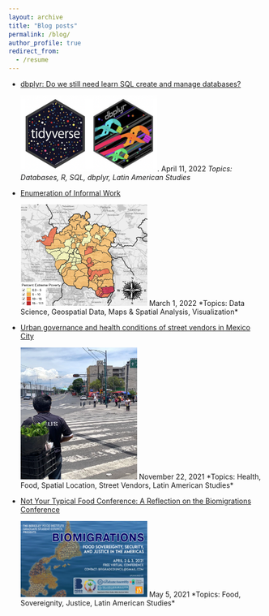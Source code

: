 ```yaml
---
layout: archive
title: "Blog posts"
permalink: /blog/
author_profile: true
redirect_from:
  - /resume
---
```


* [dbplyr: Do we still need learn SQL create and manage databases?](https://dlab.berkeley.edu/news/dbplyr-do-we-still-need-learn-sql-create-and-manage-databases)   
  
  <img src="https://github.com/ifarah/ifarah.github.io/blob/master/images/dbplyr.png" width="270" height="150">. 
  April 11, 2022
  *Topics: Databases, R, SQL, dbplyr, Latin American Studies*
  
* [Enumeration of Informal Work](https://dlab.berkeley.edu/news/enumeration-informal-work)   
  
  <img src="https://github.com/ifarah/ifarah.github.io/blob/master/images/enumeration.png" width="250" height="200">  
  March 1, 2022
  *Topics: Data Science, Geospatial Data, Maps & Spatial Analysis, Visualization*
  
* [Urban governance and health conditions of street vendors in Mexico City](https://clas.berkeley.edu/publications/urban-governance-and-health-conditions-street-vendors-mexico-city)   
    
    <img src="https://github.com/ifarah/ifarah.github.io/blob/master/images/sv.png" width="230" height="260">  
    November 22, 2021
  *Topics: Health, Food, Spatial Location, Street Vendors, Latin American Studies*
  
* [Not Your Typical Food Conference: A Reflection on the Biomigrations Conference](https://clasberkeley.wpcomstaging.com/2021/05/05/not-your-typical-food-conference-a-reflection-on-the-biomigrations-conference/)   
    
    <img src="https://github.com/ifarah/ifarah.github.io/blob/master/images/biomigrations.png" width="250" height="150">  
    May 5, 2021
  *Topics: Food, Sovereignity, Justice, Latin American Studies*
  
  



